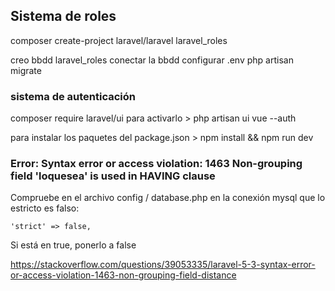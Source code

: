 ## Sistema de roles
composer create-project laravel/laravel laravel_roles

creo bbdd laravel_roles
conectar la bbdd configurar .env
php artisan migrate

### sistema de autenticación
composer require laravel/ui
para activarlo > php artisan ui vue --auth

para instalar los paquetes del package.json > npm install && npm run dev



### Error: Syntax error or access violation: 1463 Non-grouping field 'loquesea' is used in HAVING clause


Compruebe en el archivo config / database.php en la conexión mysql que lo estricto es falso:

    'strict' => false,

Si está en true, ponerlo a false

https://stackoverflow.com/questions/39053335/laravel-5-3-syntax-error-or-access-violation-1463-non-grouping-field-distance

